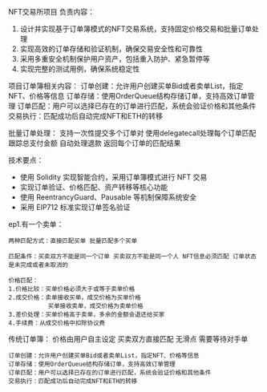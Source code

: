NFT交易所项目
负责内容：
1. 设计并实现基于订单簿模式的NFT交易系统，支持固定价格交易和批量订单处理
2. 实现高效的订单存储和验证机制，确保交易安全性和可靠性
3. 采用多重安全机制保护用户资产，包括重入防护、紧急暂停等
4. 实现完整的测试用例，确保系统稳定性

项目订单簿相关内容：
    订单创建：允许用户创建买单Bid或者卖单List，指定NFT、价格等信息
    订单存储：使用OrderQueue结构存储订单，支持高效订单管理
    订单匹配：用户可以选择已存在的订单进行匹配，系统会验证价格和其他条件
    交易执行：匹配成功后自动完成NFT和ETH的转移

批量订单处理：
    支持一次性提交多个订单对
    使用delegatecall处理每个订单匹配
    跟踪总支付金额
    自动处理退款
    返回每个订单的匹配结果


技术要点：
- 使用 Solidity 实现智能合约，采用订单簿模式进行 NFT 交易
- 实现订单验证、价格匹配、资产转移等核心功能
- 使用 ReentrancyGuard、Pausable 等机制保障系统安全
- 采用 EIP712 标准实现订单签名验证

ep1.有一个卖单：

    两种匹配方式：直接匹配买单 批量匹配多个买单

    匹配条件：买卖双方不能是同一个订单 买卖双方不能是同一个人 NFT信息必须匹配 订单状态是未完成或者未取消的

    价格匹配：
    1.价格比较：买单价格必须大于或等于卖单价格
    2.成交价格：卖单接收买单，成交价格为买单价格
               买单接收卖单，成交价格为卖单价格
    3.差价处理：买单价格高于卖单，多余的金额会退还给买家
    4.手续费：从成交价格中扣除协议费

传统订单簿：
    价格由用户自主设定
    买卖双方直接匹配
    无滑点
    需要等待对手单

    订单创建：允许用户创建买单Bid或者卖单List，指定NFT、价格等信息
    订单存储：使用OrderQueue结构存储订单，支持高效订单管理
    订单匹配：用户可以选择已存在的订单进行匹配，系统会验证价格和其他条件
    交易执行：匹配成功后自动完成NFT和ETH的转移
